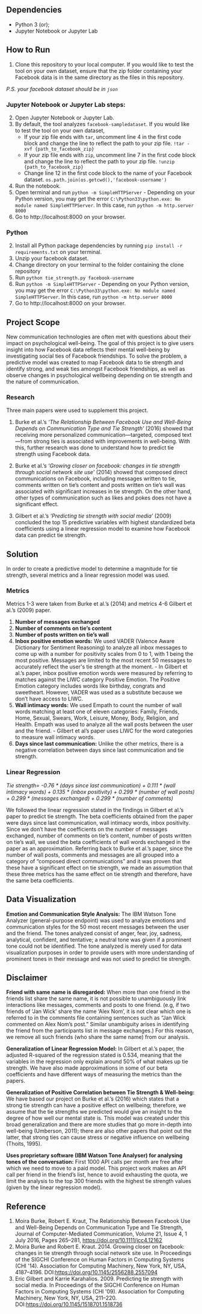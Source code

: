 ## Dependencies
  - Python 3 (or);
  - Jupyter Notebook or Jupyter Lab

## How to Run
  1. Clone this repository to your local computer. If you would like to test the tool on your own dataset, ensure that the zip folder containing your Facebook data is in the same directory as the files in this repository. 

*P.S. your facebook dataset should be in `json`*
  
### Jupyter Notebook or Jupyter Lab steps:
  2. Open Jupyter Notebook or Jupyter Lab.
  3. By default, the tool analyzes `facebook-sampledataset`. If you would like to test the tool on your own dataset,
      - If your zip file ends with `tar`, uncomment line 4 in the first code block and change the line to reflect the path to your zip file. 
`!tar -xvf {path_to_facebook_zip}`
      - If your zip file ends with `zip`, uncomment line 7 in the first code block and change the line to reflect the path to your zip file. 
`!unzip {path_to_facebook_zip}`
      - Change line 12 in the first code block to the name of your Facebook dataset. `os.path.join(os.getcwd(),'facebook-username')`
  4. Run the notebook. 
  5. Open terminal and run 
`python -m SimpleHTTPServer`
    - Depending on your Python version, you may get the error `C:\Python33\python.exe: No module named SimpleHTTPServer`. In this case, run `python -m http.server 8000`
  6. Go to http://localhost:8000 on your browser.
  
### Python
  2. Install all Python package dependencies by running `pip install -r requirements.txt` on your terminal.
  3. Unzip your facebook dataset.
  4. Change directory on your terminal to the folder containing the clone repository
  5. Run `python tie_strength.py facebook-username`
  6. Run `python -m SimpleHTTPServer`
    - Depending on your Python version, you may get the error `C:\Python33\python.exe: No module named SimpleHTTPServer`. In this case, run `python -m http.server 8000`
  7. Go to http://localhost:8000 on your browser.

## Project Scope
New communication technologies are often met with questions about their impact on psychological well-being. The goal of this project is to give users insight into how Facebook data reflects their mental well-being by investigating social ties of Facebook friendships. To solve the problem, a predictive model was created to map Facebook data to tie strength and identify strong, and weak ties amongst Facebook friendships, as well as observe changes in psychological wellbeing depending on tie strength and the nature of communication.
### Research
Three main papers were used to supplement this project. 
  1. Burke et al.’s *‘The Relationship Between Facebook Use and Well-Being Depends on Communication Type and Tie Strength’* (2016) showed that receiving more personalized communication—targeted, composed text—from strong ties is associated with improvements in well-being. With this, further research was done to understand how to predict tie strength using Facebook data.
  
  2. Burke et al.’s *‘Growing closer on facebook: changes in tie strength through social network site use’* (2014) showed that composed direct communications on Facebook, including messages written to tie, comments written on tie’s content and posts written on tie’s wall was associated with significant increases in tie strength. On the other hand, other types of communication such as likes and pokes does not have a significant effect.
  
  3. Gilbert et al.’s *‘Predicting tie strength with social media’* (2009) concluded the top 15 predictive variables with highest standardized beta coefficients using a linear regression model to examine how Facebook data can predict tie strength. 

## Solution
In order to create a predictive model to determine a magnitude for tie strength, several metrics and a linear regression model was used.

### Metrics
Metrics 1-3 were taken from Burke et al.’s (2014) and metrics 4-6 Gilbert et al.’s (2009) paper. 
  1. **Number of messages exchanged** 
  2. **Number of comments on tie’s content**
  3. **Number of posts written on tie’s wall**
  4. **Inbox positive emotion words:** We used VADER (Valence Aware Dictionary for Sentiment Reasoning) to analyze all inbox messages to come up with a number for positivity scales from 0 to 1, with 1 being the most positive. Messages are limited to the most recent 50 messages to accurately reflect the user's tie strength at the moment. 
    - In Gilbert et al.’s paper, inbox positive emotion words were measured by referring to matches against the LIWC category Positive Emotion. The Positive Emotion category includes words like birthday, congrats and sweetheart. However, VADER was used as a substitute because we don’t have access to LIWC.
  5. **Wall intimacy words:** We used Empath to count the number of wall words matching at least one of eleven categories: Family, Friends, Home, Sexual, Swears, Work, Leisure, Money, Body, Religion, and Health. Empath was used to analyze all the wall posts between the user and the friend.
    - Gilbert et al’s paper uses LIWC for the word categories to measure wall intimacy words.
  6. **Days since last communication:** Unlike the other metrics, there is a negative correlation between days since last communication and tie strength.
  
### Linear Regression
*Tie strength= -0.76 \* (days since last communication) + 0.111 \* (wall intimacy words) + 
0.135 \* (inbox positivity) + 0.299 \* (number of wall posts) + 0.299 \* (messages exchanged) +
0.299 \* (number of comments)*

We followed the linear regression stated in the findings in Gilbert et al.’s paper to predict tie strength. The beta coefficients obtained from the paper were days since last communication, wall intimacy words, inbox positivity. Since we don’t have the coefficients on the number of messages exchanged, number of comments on tie’s content, number of posts written on tie’s wall, we used the beta coefficients of wall words exchanged in the paper as an approximation. Referring back to Burke et al.’s  paper, since the number of wall posts, comments and messages are all grouped into a category of “composed direct communications” and it was proven that these have a significant effect on tie strength, we made an assumption that these three metrics has the same effect on tie strength and therefore, have the same beta coefficients.

## Data Visualization
**Emotion and Communication Style Analysis:** The IBM Watson Tone Analyzer (general-purpose endpoint) was used to analyze emotions and communication styles for the 50 most recent messages between the user and the friend. The tones analyzed consist of anger, fear, joy, sadness, analytical, confident, and tentative; a neutral tone was given if a prominent tone could not be identified. The tone analyzed is merely used for data visualization purposes in order to provide users with more understanding of prominent tones in their message and was not used to predict tie strength.

## Disclaimer
**Friend with same name is disregarded:** When more than one friend in the friends list share the same name, it is not possible to unambiguously link interactions like messages, comments and posts to one friend. (e.g, if two friends of ‘Jan Wick’ share the name ‘Alex Nom’, it is not clear which one is referred to in the comments file containing sentences such as  “Jan Wick commented on Alex Nom’s post.” Similar unambiguity arises in identifying the friend from the participants list in message exchanges.) For this reason, we remove all such friends (who share the same name) from our analysis.

**Generalization of Linear Regression Model:** In Gilbert et al.’s paper, the adjusted R-squared of the regression stated is 0.534, meaning that the variables in the regression only explain around 50% of what makes up tie strength. We have also made approximations in some of our beta coefficients and have different ways of measuring the metrics than the papers. 

**Generalization of Positive Correlation between Tie Strength & Well-being:** We have based our project on Burke et al.’s (2016)  which states that a strong tie strength can have a positive effect on wellbeing; therefore, we assume that the tie strengths we predicted would give an insight to the degree of how well our mental state is. This model was created under this broad generalization and there are more studies that go more in-depth into well-being (Umberson, 2011); there are also other papers that point out the latter, that strong ties can cause stress or negative influence on wellbeing (Thoits, 1995). 

**Uses proprietary software (IBM Watson Tone Analyser) for analysing tones of the conversation:** First 1000 API calls per month are free after which we need to move to a paid model. This project work makes an API call per friend in the friend’s list, hence to avoid exhausting the quota, we limit the analysis to the top 300 friends with the highest tie strength values (given by the linear regression model).


## Reference
  1. Moira Burke, Robert E. Kraut, The Relationship Between Facebook Use and Well-Being Depends on Communication Type and Tie Strength, Journal of Computer-Mediated Communication, Volume 21, Issue 4, 1 July 2016, Pages 265–281, https://doi.org/10.1111/jcc4.12162 
  2. Moira Burke and Robert E. Kraut. 2014. Growing closer on facebook: changes in tie strength through social network site use. In Proceedings of the SIGCHI Conference on Human Factors in Computing Systems (CHI '14). Association for Computing Machinery, New York, NY, USA, 4187–4196. DOI:https://doi.org/10.1145/2556288.2557094
  3. Eric Gilbert and Karrie Karahalios. 2009. Predicting tie strength with social media. In Proceedings of the SIGCHI Conference on Human Factors in Computing Systems (CHI '09). Association for Computing Machinery, New York, NY, USA, 211–220. DOI:https://doi.org/10.1145/1518701.1518736

